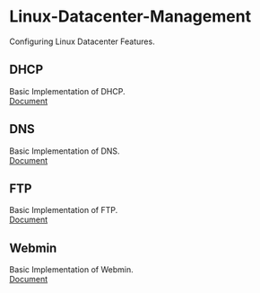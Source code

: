 # Linux-Datacenter-Management

Configuring Linux Datacenter Features.


## DHCP
  Basic Implementation of DHCP. \
  [Document](/DHCP) 

## DNS
  Basic Implementation of DNS. \
  [Document](/DNS) 
  
## FTP
  Basic Implementation of FTP. \
  [Document](/FTP) 

## Webmin
  Basic Implementation of Webmin. \
  [Document](/Webmin) 
